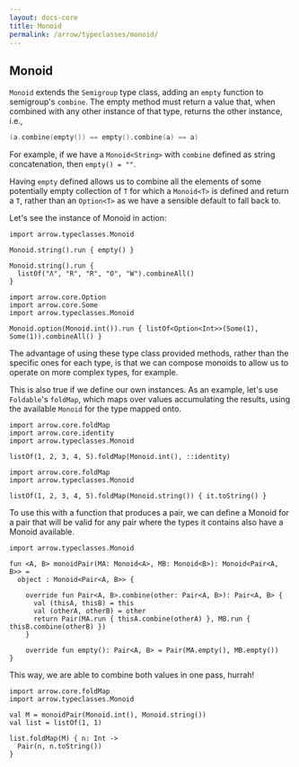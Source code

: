 ```yaml
---
layout: docs-core
title: Monoid
permalink: /arrow/typeclasses/monoid/
---
```


## Monoid




`Monoid` extends the `Semigroup` type class, adding an `empty` function to semigroup's `combine`. The empty method must return a value that, when combined with any other instance of that type, returns the other instance, i.e.,

```kotlin
(a.combine(empty()) == empty().combine(a) == a)
```

For example, if we have a `Monoid<String>` with `combine` defined as string concatenation, then `empty() = ""`.

Having `empty` defined allows us to combine all the elements of some potentially empty collection of `T` for which a `Monoid<T>` is defined and return a `T`, rather than an `Option<T>` as we have a sensible default to fall back to.

Let's see the instance of Monoid<String> in action:

```kotlin:ank
import arrow.typeclasses.Monoid

Monoid.string().run { empty() }
```

```kotlin:ank
Monoid.string().run {
  listOf("Λ", "R", "R", "O", "W").combineAll()
}
```

```kotlin:ank
import arrow.core.Option
import arrow.core.Some
import arrow.typeclasses.Monoid

Monoid.option(Monoid.int()).run { listOf<Option<Int>>(Some(1), Some(1)).combineAll() }
```

The advantage of using these type class provided methods, rather than the specific ones for each type, is that we can compose monoids to allow us to operate on more complex types, for example.

This is also true if we define our own instances. As an example, let's use `Foldable`'s `foldMap`, which maps over values accumulating the results, using the available `Monoid` for the type mapped onto.

```kotlin:ank
import arrow.core.foldMap
import arrow.core.identity
import arrow.typeclasses.Monoid

listOf(1, 2, 3, 4, 5).foldMap(Monoid.int(), ::identity)
```

```kotlin:ank
import arrow.core.foldMap
import arrow.typeclasses.Monoid

listOf(1, 2, 3, 4, 5).foldMap(Monoid.string()) { it.toString() }
```

To use this with a function that produces a pair, we can define a Monoid for a pair that will be valid for any pair where the types it contains also have a Monoid available.

```kotlin:ank:silent
import arrow.typeclasses.Monoid

fun <A, B> monoidPair(MA: Monoid<A>, MB: Monoid<B>): Monoid<Pair<A, B>> =
  object : Monoid<Pair<A, B>> {

    override fun Pair<A, B>.combine(other: Pair<A, B>): Pair<A, B> {
      val (thisA, thisB) = this
      val (otherA, otherB) = other
      return Pair(MA.run { thisA.combine(otherA) }, MB.run { thisB.combine(otherB) })
    }
    
    override fun empty(): Pair<A, B> = Pair(MA.empty(), MB.empty())
}
```

This way, we are able to combine both values in one pass, hurrah!

```kotlin:ank
import arrow.core.foldMap
import arrow.typeclasses.Monoid

val M = monoidPair(Monoid.int(), Monoid.string())
val list = listOf(1, 1)

list.foldMap(M) { n: Int ->
  Pair(n, n.toString())
}
```
